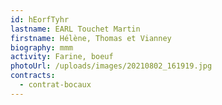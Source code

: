 ```yaml
---
id: hEorfTyhr
lastname: EARL Touchet Martin
firstname: Hélène, Thomas et Vianney
biography: mmm
activity: Farine, boeuf
photoUrl: /uploads/images/20210802_161919.jpg
contracts:
  - contrat-bocaux
---
```

